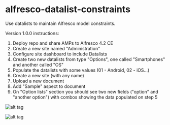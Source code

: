 alfresco-datalist-constraints
=============================

Use datalists to maintain Alfresco model constraints.

Version 1.0.0 instructions:

1. Deploy repo and share AMPs to Alfresco 4.2 CE
2. Create a new site named "Administration"
3. Configure site dashboard to include Datalists
4. Create two new datalists from type "Options", one called "Smartphones" and another called "OS"
5. Populate the datalists with some values (01 - Android, 02 - iOS...)
6. Create a new site (with any name)
7. Upload a new document
8. Add "Sample" aspect to document
9. On "Option lists" section you should see two new fields ("option" and "another option") with combos showing the data populated on step 5

![alt tag](https://cloud.githubusercontent.com/assets/1818300/2766867/b0fcbb8c-ca32-11e3-83f4-f2ff76690683.png)

![alt tag](https://cloud.githubusercontent.com/assets/1818300/2766889/fd96af8e-ca32-11e3-9dbe-04af7007c113.png)
